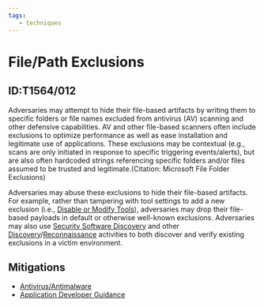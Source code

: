 ```yaml
---
tags:
   - techniques
---
```

# File/Path Exclusions
## ID:T1564/012
Adversaries may attempt to hide their file-based artifacts by writing them to specific folders or file names excluded from antivirus (AV) scanning and other defensive capabilities. AV and other file-based scanners often include exclusions to optimize performance as well as ease installation and legitimate use of applications. These exclusions may be contextual (e.g., scans are only initiated in response to specific triggering events/alerts), but are also often hardcoded strings referencing specific folders and/or files assumed to be trusted and legitimate.(Citation: Microsoft File Folder Exclusions)

Adversaries may abuse these exclusions to hide their file-based artifacts. For example, rather than  tampering with tool settings to add a new exclusion (i.e., [Disable or Modify Tools](techniques/T1562/001)), adversaries may drop their file-based payloads in default or otherwise well-known exclusions. Adversaries may also use [Security Software Discovery](techniques/T1518/001) and other [Discovery](tactics/TA0007)/[Reconnaissance](tactics/TA0043) activities to both discover and verify existing exclusions in a victim environment.
## Mitigations
* [Antivirus/Antimalware](mitigations/M1049)
* [Application Developer Guidance](mitigations/M1013)
